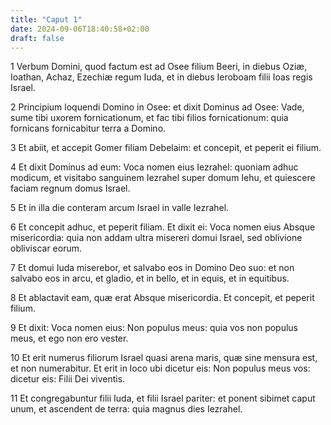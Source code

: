 ```yaml
---
title: "Caput 1"
date: 2024-09-06T18:40:58+02:00
draft: false
---
```




1 Verbum Domini, quod factum est ad Osee filium Beeri, in diebus Oziæ, Ioathan, Achaz, Ezechiæ regum Iuda, et in diebus Ieroboam filii Ioas regis Israel.

2 Principium loquendi Domino in Osee: et dixit Dominus ad Osee: Vade, sume tibi uxorem fornicationum, et fac tibi filios fornicationum: quia fornicans fornicabitur terra a Domino.

3 Et abiit, et accepit Gomer filiam Debelaim: et concepit, et peperit ei filium.

4 Et dixit Dominus ad eum: Voca nomen eius Iezrahel: quoniam adhuc modicum, et visitabo sanguinem Iezrahel super domum Iehu, et quiescere faciam regnum domus Israel.

5 Et in illa die conteram arcum Israel in valle Iezrahel.

6 Et concepit adhuc, et peperit filiam. Et dixit ei: Voca nomen eius Absque misericordia: quia non addam ultra misereri domui Israel, sed oblivione obliviscar eorum.

7 Et domui Iuda miserebor, et salvabo eos in Domino Deo suo: et non salvabo eos in arcu, et gladio, et in bello, et in equis, et in equitibus.

8 Et ablactavit eam, quæ erat Absque misericordia. Et concepit, et peperit filium.

9 Et dixit: Voca nomen eius: Non populus meus: quia vos non populus meus, et ego non ero vester.

10 Et erit numerus filiorum Israel quasi arena maris, quæ sine mensura est, et non numerabitur. Et erit in loco ubi dicetur eis: Non populus meus vos: dicetur eis: Filii Dei viventis.

11 Et congregabuntur filii Iuda, et filii Israel pariter: et ponent sibimet caput unum, et ascendent de terra: quia magnus dies Iezrahel.

